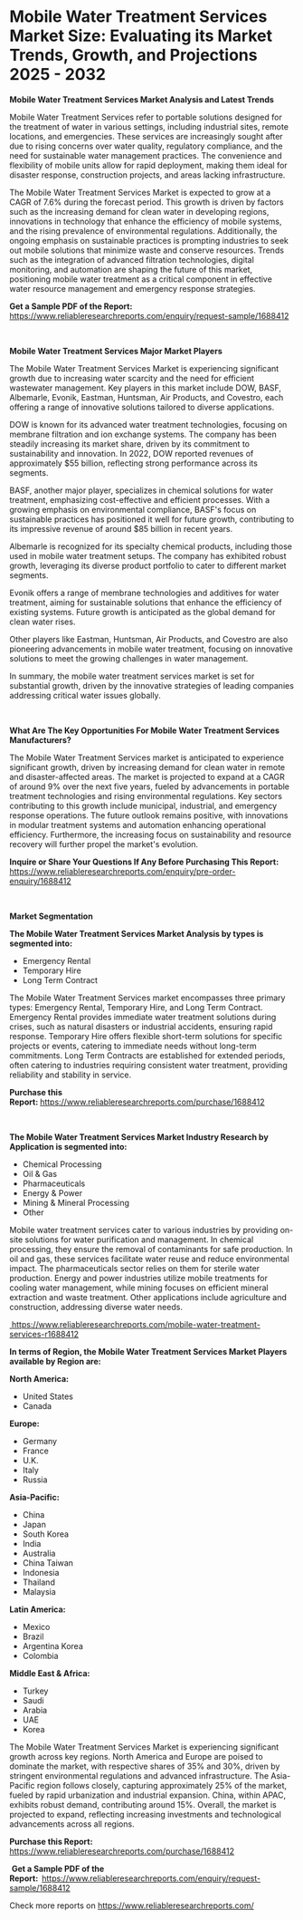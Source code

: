 <p><h1>Mobile Water Treatment Services Market Size: Evaluating its Market Trends, Growth, and Projections 2025 - 2032</h1></p><p><strong>Mobile Water Treatment Services Market Analysis and Latest Trends</strong></p>
<p><p>Mobile Water Treatment Services refer to portable solutions designed for the treatment of water in various settings, including industrial sites, remote locations, and emergencies. These services are increasingly sought after due to rising concerns over water quality, regulatory compliance, and the need for sustainable water management practices. The convenience and flexibility of mobile units allow for rapid deployment, making them ideal for disaster response, construction projects, and areas lacking infrastructure.</p><p>The Mobile Water Treatment Services Market is expected to grow at a CAGR of 7.6% during the forecast period. This growth is driven by factors such as the increasing demand for clean water in developing regions, innovations in technology that enhance the efficiency of mobile systems, and the rising prevalence of environmental regulations. Additionally, the ongoing emphasis on sustainable practices is prompting industries to seek out mobile solutions that minimize waste and conserve resources. Trends such as the integration of advanced filtration technologies, digital monitoring, and automation are shaping the future of this market, positioning mobile water treatment as a critical component in effective water resource management and emergency response strategies.</p></p>
<p><strong>Get a Sample PDF of the Report:&nbsp;</strong> <a href="https://www.reliableresearchreports.com/enquiry/request-sample/1688412?utm_campaign=31&utm_medium=2&utm_source=Github&utm_content=ia&utm_term=11032025&utm_id=mobile-water-treatment-services">https://www.reliableresearchreports.com/enquiry/request-sample/1688412</a></p>
<p>&nbsp;</p>
<p><strong>Mobile Water Treatment Services Major Market Players</strong></p>
<p><p>The Mobile Water Treatment Services Market is experiencing significant growth due to increasing water scarcity and the need for efficient wastewater management. Key players in this market include DOW, BASF, Albemarle, Evonik, Eastman, Huntsman, Air Products, and Covestro, each offering a range of innovative solutions tailored to diverse applications.</p><p>DOW is known for its advanced water treatment technologies, focusing on membrane filtration and ion exchange systems. The company has been steadily increasing its market share, driven by its commitment to sustainability and innovation. In 2022, DOW reported revenues of approximately $55 billion, reflecting strong performance across its segments.</p><p>BASF, another major player, specializes in chemical solutions for water treatment, emphasizing cost-effective and efficient processes. With a growing emphasis on environmental compliance, BASF's focus on sustainable practices has positioned it well for future growth, contributing to its impressive revenue of around $85 billion in recent years.</p><p>Albemarle is recognized for its specialty chemical products, including those used in mobile water treatment setups. The company has exhibited robust growth, leveraging its diverse product portfolio to cater to different market segments.</p><p>Evonik offers a range of membrane technologies and additives for water treatment, aiming for sustainable solutions that enhance the efficiency of existing systems. Future growth is anticipated as the global demand for clean water rises.</p><p>Other players like Eastman, Huntsman, Air Products, and Covestro are also pioneering advancements in mobile water treatment, focusing on innovative solutions to meet the growing challenges in water management.</p><p>In summary, the mobile water treatment services market is set for substantial growth, driven by the innovative strategies of leading companies addressing critical water issues globally.</p></p>
<p>&nbsp;</p>
<p><strong>What Are The Key Opportunities For Mobile Water Treatment Services Manufacturers?</strong></p>
<p><p>The Mobile Water Treatment Services market is anticipated to experience significant growth, driven by increasing demand for clean water in remote and disaster-affected areas. The market is projected to expand at a CAGR of around 9% over the next five years, fueled by advancements in portable treatment technologies and rising environmental regulations. Key sectors contributing to this growth include municipal, industrial, and emergency response operations. The future outlook remains positive, with innovations in modular treatment systems and automation enhancing operational efficiency. Furthermore, the increasing focus on sustainability and resource recovery will further propel the market's evolution.</p></p>
<p><strong>Inquire or Share Your Questions If Any Before Purchasing This Report:</strong> <a href="https://www.reliableresearchreports.com/enquiry/pre-order-enquiry/1688412?utm_campaign=31&utm_medium=2&utm_source=Github&utm_content=ia&utm_term=11032025&utm_id=mobile-water-treatment-services">https://www.reliableresearchreports.com/enquiry/pre-order-enquiry/1688412</a></p>
<p>&nbsp;</p>
<p><strong>Market Segmentation</strong></p>
<p><strong>The Mobile Water Treatment Services Market Analysis by types is segmented into:</strong></p>
<p><ul><li>Emergency Rental</li><li>Temporary Hire</li><li>Long Term Contract</li></ul></p>
<p><p>The Mobile Water Treatment Services market encompasses three primary types: Emergency Rental, Temporary Hire, and Long Term Contract. Emergency Rental provides immediate water treatment solutions during crises, such as natural disasters or industrial accidents, ensuring rapid response. Temporary Hire offers flexible short-term solutions for specific projects or events, catering to immediate needs without long-term commitments. Long Term Contracts are established for extended periods, often catering to industries requiring consistent water treatment, providing reliability and stability in service.</p></p>
<p><strong>Purchase this Report:&nbsp;</strong><a href="https://www.reliableresearchreports.com/purchase/1688412?utm_campaign=31&utm_medium=2&utm_source=Github&utm_content=ia&utm_term=11032025&utm_id=mobile-water-treatment-services">https://www.reliableresearchreports.com/purchase/1688412</a></p>
<p>&nbsp;</p>
<p><strong>The Mobile Water Treatment Services Market Industry Research by Application is segmented into:</strong></p>
<p><ul><li>Chemical Processing</li><li>Oil & Gas</li><li>Pharmaceuticals</li><li>Energy & Power</li><li>Mining & Mineral Processing</li><li>Other</li></ul></p>
<p><p>Mobile water treatment services cater to various industries by providing on-site solutions for water purification and management. In chemical processing, they ensure the removal of contaminants for safe production. In oil and gas, these services facilitate water reuse and reduce environmental impact. The pharmaceuticals sector relies on them for sterile water production. Energy and power industries utilize mobile treatments for cooling water management, while mining focuses on efficient mineral extraction and waste treatment. Other applications include agriculture and construction, addressing diverse water needs.</p></p>
<p><a href="https://www.reliableresearchreports.com/mobile-water-treatment-services-r1688412?utm_campaign=31&utm_medium=2&utm_source=Github&utm_content=ia&utm_term=11032025&utm_id=mobile-water-treatment-services">&nbsp;https://www.reliableresearchreports.com/mobile-water-treatment-services-r1688412</a></p>
<p><strong>In terms of Region, the Mobile Water Treatment Services Market Players available by Region are:</strong></p>
<p>
    <p> <strong> North America: </strong>
        <ul>
            <li>United States</li>
            <li>Canada</li>
        </ul>
        </p> 
    <p> <strong> Europe: </strong>
        <ul>
            <li>Germany</li>
            <li>France</li>
            <li>U.K.</li>
            <li>Italy</li>
            <li>Russia</li>
        </ul>
        </p> 
    <p> <strong> Asia-Pacific: </strong>
        <ul>
            <li>China</li>
            <li>Japan</li>
            <li>South Korea</li>
            <li>India</li>
            <li>Australia</li>
            <li>China Taiwan</li>
            <li>Indonesia</li>
            <li>Thailand</li>
            <li>Malaysia</li>
        </ul>
        </p> 
    <p> <strong> Latin America: </strong>
        <ul>
            <li>Mexico</li>
            <li>Brazil</li>
            <li>Argentina Korea</li>
            <li>Colombia</li>
        </ul>
        </p> 
    <p> <strong> Middle East & Africa: </strong>
        <ul>
            <li>Turkey</li>
            <li>Saudi</li>
            <li>Arabia</li>
            <li>UAE</li>
            <li>Korea</li>
        </ul>
    </p>
    </p>
<p><p>The Mobile Water Treatment Services Market is experiencing significant growth across key regions. North America and Europe are poised to dominate the market, with respective shares of 35% and 30%, driven by stringent environmental regulations and advanced infrastructure. The Asia-Pacific region follows closely, capturing approximately 25% of the market, fueled by rapid urbanization and industrial expansion. China, within APAC, exhibits robust demand, contributing around 15%. Overall, the market is projected to expand, reflecting increasing investments and technological advancements across all regions.</p></p>
<p><strong>Purchase this Report: </strong><a href="https://www.reliableresearchreports.com/purchase/1688412?utm_campaign=31&utm_medium=2&utm_source=Github&utm_content=ia&utm_term=11032025&utm_id=mobile-water-treatment-services">https://www.reliableresearchreports.com/purchase/1688412</a></p>
<p>&nbsp;<strong>Get a Sample PDF of the Report:&nbsp;&nbsp;</strong><a href="https://www.reliableresearchreports.com/enquiry/request-sample/1688412?utm_campaign=31&utm_medium=2&utm_source=Github&utm_content=ia&utm_term=11032025&utm_id=mobile-water-treatment-services">https://www.reliableresearchreports.com/enquiry/request-sample/1688412</a></p>
<p><strong></strong></p>
<p>Check more reports on <a href="https://www.reliableresearchreports.com/?utm_campaign=31&utm_medium=2&utm_source=Github&utm_content=ia&utm_term=11032025&utm_id=mobile-water-treatment-services">https://www.reliableresearchreports.com/</a></p>
